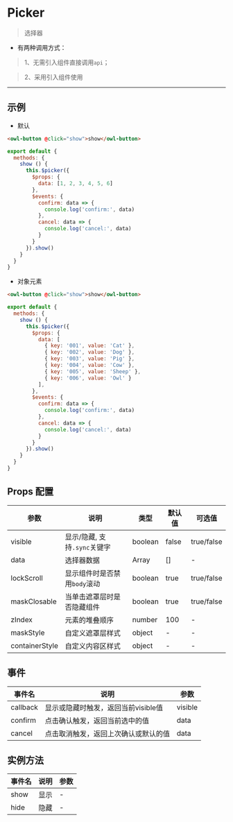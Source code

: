 # Picker

> 选择器

* 有两种调用方式：

> 1、无需引入组件直接调用`api`；

> 2、采用引入组件使用

---

## 示例

* 默认

```html
<owl-button @click="show">show</owl-button>
```

```js
export default {
  methods: {
    show () {
      this.$picker({
        $props: {
          data: [1, 2, 3, 4, 5, 6]
        },
        $events: {
          confirm: data => {
            console.log('confirm:', data)
          },
          cancel: data => {
            console.log('cancel:', data)
          }
        }
      }).show()
    }
  }
}
```

* 对象元素

```html
<owl-button @click="show">show</owl-button>
```

```js
export default {
  methods: {
    show () {
      this.$picker({
        $props: {
          data: [
            { key: '001', value: 'Cat' },
            { key: '002', value: 'Dog' },
            { key: '003', value: 'Pig' },
            { key: '004', value: 'Cow' },
            { key: '005', value: 'Sheep' },
            { key: '006', value: 'Owl' }
          ],
        },
        $events: {
          confirm: data => {
            console.log('confirm:', data)
          },
          cancel: data => {
            console.log('cancel:', data)
          }
        }
      }).show()
    }
  }
}
```

## Props 配置

 参数 | 说明 | 类型 | 默认值 | 可选值
 --- | ---  | --- | --- | ---
 visible | 显示/隐藏, 支持`.sync`关键字 |  boolean | false | true/false
 data | 选择器数据 | Array | [] | -
 lockScroll | 显示组件时是否禁用`body`滚动 |boolean | true | true/false
 maskClosable | 当单击遮罩层时是否隐藏组件 | boolean | true | true/false
 zIndex | 元素的堆叠顺序 | number | 100 | -
 maskStyle | 自定义遮罩层样式 | object | - | -
 containerStyle | 自定义内容区样式 | object | - | -

## 事件

事件名 | 说明 | 参数
---- | --- | ---
callback | 显示或隐藏时触发，返回当前visible值 | visible
confirm | 点击确认触发，返回当前选中的值 | data
cancel | 点击取消触发，返回上次确认或默认的值 | data

## 实例方法

事件名  | 说明 | 参数
---- | --- | ---
show | 显示 | -
hide | 隐藏 | -